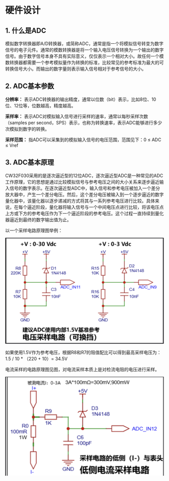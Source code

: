 # 硬件设计

## 1. 什么是ADC

模拟数字转换器即A/D转换器，或简称ADC，通常是指一个将模拟信号转变为数字信号的电子元件。通常的模数转换器是将一个输入电压信号转换为一个输出的数字信号。由于数字信号本身不具有实际意义，仅仅表示一个相对大小。故任何一个模数转换器都需要一个参考模拟量作为转换的标准，比较常见的参考标准为最大的可转换信号大小。而输出的数字量则表示输入信号相对于参考信号的大小。

## 2. ADC基本参数

**分辨率：** 表示ADC转换器的输出精度，通常以位数（bit）表示，比如8位、10位、12位等，位数越高，精度越高。

**采样率：** 表示ADC对模拟输入信号进行采样的速率，通常以每秒采样次数（samples per second，SPS）表示，也称为转换速率，表示ADC能够进行多少次模拟到数字的转换。

**采样范围：** 指ADC可以采集到的模拟输入信号的电压范围，范围见下：0 ≤ ADC ≤ Vref

## 3. ADC基本原理

CW32F030采用的是逐次逼近型的12位ADC，逐次逼近型ADC是一种常见的ADC工作原理，它的思想是通过比较模拟信号与参考电压之间的大小关系来逐步逼近输入信号的数字表示。在逐次逼近型ADC中，输入信号和参考电压被加入一个差分放大器中，产生一个差分电压。然后，这个差分电压被输入到一个逐步逼近的数字量化器中，该量化器以逐步递减的方式将其与一系列参考电压进行比较。具体来说，在每个逼近阶段，量化器将输入信号与一个中间电压点进行比较，将该电压点上方或下方的参考电压作为下一个逼近阶段的参考电压。这个过程一直持续到量化器逼近到最终的数字输出值为止。

以一个采样电路原理图举例：

![屏幕截图 2024-11-25 174250.png](https://raw.githubusercontent.com/hazy1k/My-drawing-bed/main/2024/11/25-17-42-58-屏幕截图%202024-11-25%20174250.png)

如果使用1.5V作为参考电压，根据R8和R7的阻值配比可以得到最高采样电压为：1.5 / 10 * （220 + 10）= 34.5V

电流采样的电路原理图见图，对电流采样本质上是对检流电阻的电压进行采样。

![屏幕截图 2024-11-25 174406.png](https://raw.githubusercontent.com/hazy1k/My-drawing-bed/main/2024/11/25-17-44-09-屏幕截图%202024-11-25%20174406.png)


